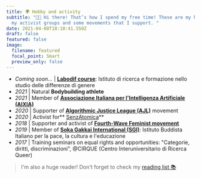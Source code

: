 ```yaml
---
title: 🌍 Hobby and activity
subtitle: "👋🏻 Hi there! That’s how I spend my free time! These are my hobbies,
  my activist groups and some movements that I support. "
date: 2021-04-08T18:10:41.550Z
draft: false
featured: false
image:
  filename: featured
  focal_point: Smart
  preview_only: false
---
```

* *Coming soon…* | **[Labodif course](https://www.labodif.com/corsi-formativi-enti-istituzioni/)**: Istituto di ricerca e formazione nello studio delle differenze di genere
* *2021* | Natural **Bodybuilding athlete**
* *2021* | Member of **[Associazione Italiana per l'Intelligenza Artificiale (AIXIA)](https://aixia.it/)**
* *2020* | Supporter of **[Algorithmic Justice League (AJL)](https://www.ajl.org/)** movement
* *2020* | Activist for** [SenzAtomica](https://www.senzatomica.it/)**
* *2018* | Supporter and activist of **[Fourth-Wave Feminist movement](https://www.dilettagoglia.com/)**
* *2019* | Member of **[Soka Gakkai International (SGI)](https://www.sgi-italia.org/)**: Istituto Buddista Italiano per la pace, la cultura e l'educazione
* *2017* | Training seminars on equal rights and opportunities: "Categorie, diritti, discriminazioni", @CIRQUE (Centro Interuniversitario di Ricerca Queer)

> I'm also a huge reader! Don't forget to check my [reading list 📚](/post/reading-list)